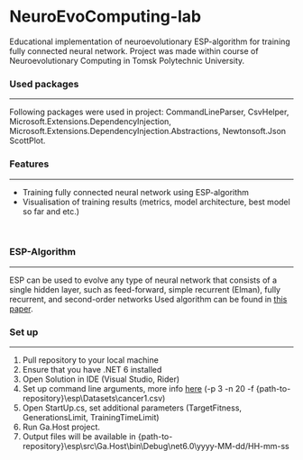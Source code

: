 # NeuroEvoComputing-lab
Educational implementation of neuroevolutionary ESP-algorithm for training fully connected neural network.
Project was made within course of Neuroevolutionary Computing in Tomsk Polytechnic University.
</br>
### Used packages
---
Following packages were used in project: CommandLineParser, CsvHelper, Microsoft.Extensions.DependencyInjection, Microsoft.Extensions.DependencyInjection.Abstractions, Newtonsoft.Json ScottPlot.
</br>
### Features
---
- Training fully connected neural network using ESP-algorithm
- Visualisation of training results (metrics, model architecture, best model so far and etc.)
</br>

### ESP-Algorithm
---
ESP can be used to evolve any type of neural network that consists of a single hidden
layer, such as feed-forward, simple recurrent (Elman), fully recurrent, and second-order
networks
Used algorithm can be found in [this paper](https://www.cs.utexas.edu/users/nn/downloads/papers/gomez.phdtr03.pdf).
</br>

### Set up
---
1. Pull repository to your local machine
2. Ensure that you have .NET 6 installed
3. Open Solution in IDE (Visual Studio, Rider)
4. Set up command line arguments, more info [here](https://dailydotnettips.com/how-to-pass-command-line-arguments-using-visual-studio/) (-p 3 -n 20 -f {path-to-repository}\esp\Datasets\cancer1.csv)
5. Open StartUp.cs, set additional parameters (TargetFitness, GenerationsLimit, TrainingTimeLimit)
6. Run Ga.Host project.
7. Output files will be available in {path-to-repository}\esp\src\Ga.Host\bin\Debug\net6.0\yyyy-MM-dd/HH-mm-ss
